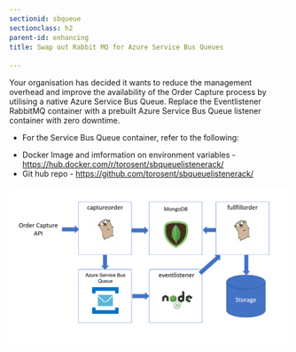 ```yaml
---
sectionid: sbqueue
sectionclass: h2
parent-id: enhancing
title: Swap out Rabbit MQ for Azure Service Bus Queues

---
```

Your organisation has decided it wants to reduce the management overhead and
improve the availability of the Order Capture process by utilising a native Azure
Service Bus Queue. Replace the Eventlistener RabbitMQ container with a prebuilt Azure
Service Bus Queue listener container with zero downtime.

* For the Service Bus Queue container, refer to the following:
- Docker Image and imformation on environment variables - <https://hub.docker.com/r/torosent/sbqueuelistenerack/>
- Git hub repo - <https://github.com/torosent/sbqueuelistenerack/> 

![](media/25a643873acbb18166772fc1ac25b15d.png)